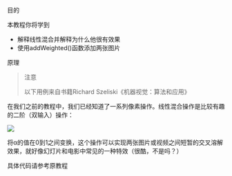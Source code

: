 目的

本教程你将学到

* 解释线性混合并解释为什么他很有效果
* 使用addWeighted()函数添加两张图片

原理

> 注意
>
> 以下用例来自书籍Richard Szeliski《机器视觉：算法和应用》

在我们之前的教程中，我们已经知道了一系列像素操作。线性混合操作是比较有趣的二阶（双输入）操作：

![](http://latex.codecogs.com/gif.latex?g(x)=(1-\alpha)f_{0}(x)+\alphaf_{1}(x))

将α的值在0到1之间变换，这个操作可以实现两张图片或视频之间短暂的交叉溶解效果，就好像幻灯片和电影中常见的一种特效（很酷，不是吗？）

具体代码请参考原教程
